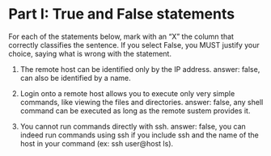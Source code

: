 # Part I: True and False statements

For each of the statements below, mark with an “X” the column that correctly classifies the sentence. If you select False, you MUST justify your choice, saying what is wrong with the statement.

1. The remote host can be identified only by the IP address.
answer: false, can also be identified by a name.

2. Login onto a remote host allows you to execute only very simple commands, 
like viewing the files and directories.
answer: false, any shell command can be executed as long as the remote sustem provides it. 

3. You cannot run commands directly with ssh.
answer: false, you can indeed run commands using ssh if you include ssh and the name of the host in your command (ex: ssh user@host ls).


